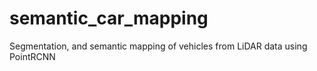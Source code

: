 # semantic_car_mapping
Segmentation, and semantic mapping of vehicles from LiDAR data using PointRCNN
